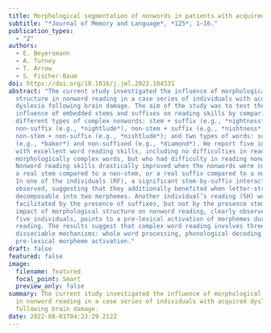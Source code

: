 ```yaml
---
title: Morphological segmentation of nonwords in patients with acquired dyslexia
subtitle: "*Journal of Memory and Language*, *125*, 1–16."
publication_types:
  - "2"
authors:
  - E. Beyersmann
  - A. Turney
  - T. Arrow
  - S. Fischer-Baum
doi: https://doi.org/10.1016/j.jml.2022.104331
abstract: "The current study investigated the influence of morphological
  structure in nonword reading in a case series of individuals with acquired
  dyslexia following brain damage. The aim of the study was to test the separate
  influence of embedded stems and suffixes on reading skills by comparing four
  different types of complex nonwords: stem + suffix (e.g., *nightness*), stem +
  non-suffix (e.g., *nightlude*), non-stem + suffix (e.g., *nishtness*), and
  non-stem + non-suffix (e.g., *nishtlude*); and two types of words: suffixed
  (e.g., *baker*) and non-suffixed (e.g., *diamond*). We report five individuals
  with excellent word reading skills, including no difficulties in reading
  morphologically complex words, but who had difficulty in reading nonwords.
  Nonword reading skills drastically improved when the nonwords were composed of
  a real stem compared to a non-stem, or a real suffix compared to a non-suffix.
  In one of the individuals (RF), a significant stem-by-suffix interaction was
  observed, suggesting that they additionally benefited when letter-strings were
  decomposable into two morphemes. Another individual’s reading (SH) was
  facilitated by the presence of suffixes, but not by the presence stems. The
  impact of morphological structure on nonword reading, clearly observed in all
  five individuals, points to a pre-lexical activation of morphemes during
  reading. The results suggest that complex word reading involves three
  dissociable mechanisms: whole word processing, phonological decoding, and
  pre-lexical morpheme activation."
draft: false
featured: false
image:
  filename: featured
  focal_point: Smart
  preview_only: false
summary: The current study investigated the influence of morphological structure
  in nonword reading in a case series of individuals with acquired dyslexia
  following brain damage.
date: 2022-08-01T04:23:29.212Z
---
```

